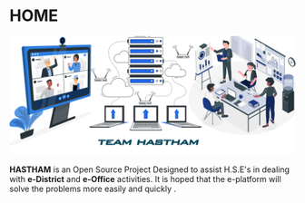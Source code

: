# HOME

<picture><source srcset="https://images.unsplash.com/photo-1537498425277-c283d32ef9db?crop=entropy&#x26;cs=srgb&#x26;fm=jpg&#x26;ixid=M3wxOTcwMjR8MHwxfHNlYXJjaHw3fHxjb21wdXRlcnxlbnwwfHx8fDE3MDA3MTIyMTF8MA&#x26;ixlib=rb-4.0.3&#x26;q=85" media="(prefers-color-scheme: dark)"><img src=".gitbook/assets/bg2.jpg" alt=""></picture>

&#x20; **HASTHAM** is an Open Source Project Designed to assist H.S.E's in dealing with **e-District** and **e-Office** activities. It is hoped that the e-platform will solve the problems more easily and quickly .

